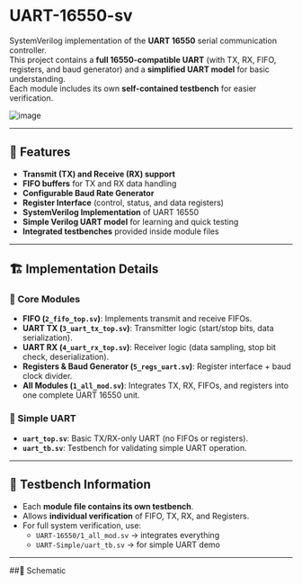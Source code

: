 # UART-16550-sv

SystemVerilog implementation of the **UART 16550** serial communication controller.  
This project contains a **full 16550-compatible UART** (with TX, RX, FIFO, registers, and baud generator) and a **simplified UART model** for basic understanding.  
Each module includes its own **self-contained testbench** for easier verification.

![image](https://www.beyondsemi.com/images/moduli/5efdba5dfd43b4dc477fd9058df34fa9.png)

---

## 📌 Features
- **Transmit (TX) and Receive (RX) support**  
- **FIFO buffers** for TX and RX data handling  
- **Configurable Baud Rate Generator**  
- **Register Interface** (control, status, and data registers)  
- **SystemVerilog Implementation** of UART 16550  
- **Simple Verilog UART model** for learning and quick testing  
- **Integrated testbenches** provided inside module files  

---

## 🏗️ Implementation Details
### 🔹 Core Modules
- **FIFO (`2_fifo_top.sv`)**: Implements transmit and receive FIFOs.  
- **UART TX (`3_uart_tx_top.sv`)**: Transmitter logic (start/stop bits, data serialization).  
- **UART RX (`4_uart_rx_top.sv`)**: Receiver logic (data sampling, stop bit check, deserialization).  
- **Registers & Baud Generator (`5_regs_uart.sv`)**: Register interface + baud clock divider.  
- **All Modules (`1_all_mod.sv`)**: Integrates TX, RX, FIFOs, and registers into one complete UART 16550 unit.  

### 🔹 Simple UART
- **`uart_top.sv`**: Basic TX/RX-only UART (no FIFOs or registers).  
- **`uart_tb.sv`**: Testbench for validating simple UART operation.  

---

## 🧪 Testbench Information
- Each **module file contains its own testbench**.  
- Allows **individual verification** of FIFO, TX, RX, and Registers.  
- For full system verification, use:
  - `UART-16550/1_all_mod.sv` → integrates everything  
  - `UART-Simple/uart_tb.sv` → for simple UART demo  

---
##🔧 Schematic



